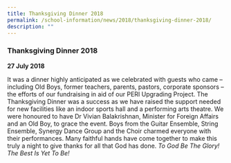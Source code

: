 ```yaml
---
title: Thanksgiving Dinner 2018
permalink: /school-information/news/2018/thanksgiving-dinner-2018/
description: ""
---
```


### **Thanksgiving Dinner 2018**
**27 July 2018**

It was a dinner highly anticipated as we celebrated with guests who came – including Old Boys, former teachers, parents, pastors, corporate sponsors – the efforts of our fundraising in aid of our PERI Upgrading Project. The Thanksgiving Dinner was a success as we have raised the support needed for new facilities like an indoor sports hall and a performing arts theatre. We were honoured to have Dr Vivian Balakrishnan, Minister for Foreign Affairs and an Old Boy, to grace the event. Boys from the Guitar Ensemble, String Ensemble, Synergy Dance Group and the Choir charmed everyone with their performances. Many faithful hands have come together to make this truly a night to give thanks for all that God has done. _To God Be The Glory! The Best Is Yet To Be!_
